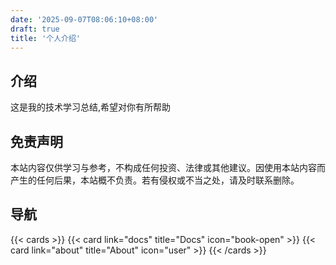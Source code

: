 ```yaml
---
date: '2025-09-07T08:06:10+08:00'
draft: true
title: '个人介绍'
---
```


## 介绍

这是我的技术学习总结,希望对你有所帮助


## 免责声明
本站内容仅供学习与参考，不构成任何投资、法律或其他建议。因使用本站内容而产生的任何后果，本站概不负责。若有侵权或不当之处，请及时联系删除。


## 导航

{{< cards >}}
  {{< card link="docs" title="Docs" icon="book-open" >}}
  {{< card link="about" title="About" icon="user" >}}
{{< /cards >}}

